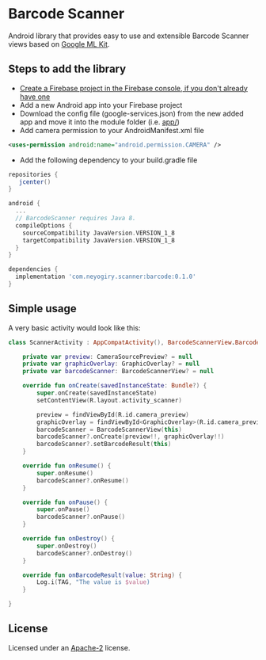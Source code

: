 # Barcode Scanner
Android library that provides easy to use and extensible Barcode Scanner views based on [Google ML Kit](https://developers.google.com/ml-kit).

## Steps to add the library

* [Create a Firebase project in the Firebase console, if you don't already have one](https://firebase.google.com/docs/android/setup)
* Add a new Android app into your Firebase project
* Download the config file (google-services.json) from the new added app and move it into the module folder (i.e. [app/](./app/))
* Add camera permission to your AndroidManifest.xml file
```xml
<uses-permission android:name="android.permission.CAMERA" />
```
* Add the following dependency to your build.gradle file
```groovy
repositories {
   jcenter()
}
```
```groovy
android {
  ...
  // BarcodeScanner requires Java 8.
  compileOptions {
    sourceCompatibility JavaVersion.VERSION_1_8
    targetCompatibility JavaVersion.VERSION_1_8
  }
}

dependencies {
  implementation 'com.neyogiry.scanner:barcode:0.1.0'
}
```

## Simple usage

A very basic activity would look like this:
```kotlin
class ScannerActivity : AppCompatActivity(), BarcodeScannerView.BarcodeResult  {

    private var preview: CameraSourcePreview? = null
    private var graphicOverlay: GraphicOverlay? = null
    private var barcodeScanner: BarcodeScannerView? = null

    override fun onCreate(savedInstanceState: Bundle?) {
        super.onCreate(savedInstanceState)
        setContentView(R.layout.activity_scanner)

        preview = findViewById(R.id.camera_preview)
        graphicOverlay = findViewById<GraphicOverlay>(R.id.camera_preview_graphic_overlay)
        barcodeScanner = BarcodeScannerView(this)
        barcodeScanner?.onCreate(preview!!, graphicOverlay!!)
        barcodeScanner?.setBarcodeResult(this)
    }

    override fun onResume() {
        super.onResume()
        barcodeScanner?.onResume()
    }

    override fun onPause() {
        super.onPause()
        barcodeScanner?.onPause()
    }

    override fun onDestroy() {
        super.onDestroy()
        barcodeScanner?.onDestroy()
    }

    override fun onBarcodeResult(value: String) {
        Log.i(TAG, "The value is $value)
    }

}
```

## License
Licensed under an [Apache-2](./LICENSE) license.
